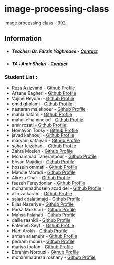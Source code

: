 # image-processing-class
image processing class - 992

## Information
* ##### Teacher: Dr. Farzin Yaghmaee - [Contact](mailto:f_yaghmaee@semnan.ac.ir)
* ##### TA : Amir Shokri - [Contact](mailto:amirshokri@semnan.ac.ir)

### Student List :
* Reza Azizvand - [Github Profile](https://github.com/RaAr7)
* Afsane Bagheri - [Github Profile](https://github.com/afsaneh427726)
* Vajihe Heydari - [Github Profile](https://github.com/vajihe7)
* omid gholami - [Github Profile](https://github.com/omidgholami74)
* nastaran malekpour - [Github Profile](https://github.com/nastaranm57)
* mahla hatami - [Github Profile](https://github.com/mahlamahdi)
* mahdi elhaminejad - [Github Profile](https://github.com/mahdielhami)
* amir rozati - [Github Profile](https://github.com/rozatius)
* Homayon Toosy - [Github Profile](https://github.com/Homayontoosy)
* javad kahnouji - [Github Profile](https://github.com/kahnoujavad)
* maryam safaiyan - [Github Profile](https://github.com/safaiyan)
* sahar feizabadi - [Github Profile](https://github.com/ssaharrf1375)
* Zahra Mosleh - [Github Profile](https://github.com/zmosleh83)
* Mohammad Taheranpour - [Github Profile](https://github.com/Mohammad-t-t)
* Ehsan Majidigi - [Github Profile](https://github.com/EhsanMajidigithub)
* hossein ommati - [Github Profile](https://github.com/ho88)
* Mahdie Moradi - [Github Profile](https://github.com/mahdiyemoradi)
* Alireza Chaji - [Github Profile](https://github.com/alirezachaji)
* faezeh Fereydonian - [Github Profile](https://github.com/faeze75)
* mohammadhosein azad del - [Github Profile](https://github.com/mohammadhoseinazad)
* alireza karam - [Github Profile](https://github.com/alireza-k74)
* sajad edalatimajd - [Github Profile](https://github.com/sajad-beep)
* Elias Nazeriye - [Github Profile](https://github.com/elias-nazeriye)
* Parsa Mokhtari - [Github Profile](https://github.com/ParsaMokhtariHessar)
* Mahsa Falahati - [Github Profile](https://github.com/mahsa3399)
* dalile rashidi - [Github Profile](https://github.com/dalile512)
* Fatemeh Seyfi - [Github Profile](https://github.com/FatemehSeyfi)
* Hadi Arokh - [Github Profile](https://github.com/hadiadokh)
* arman ariamehr - [Github Profile](https://github.com/arman-ariamehr)
* pedram moniri - [Github Profile](https://github.com/pedrammoniri)
* mariya toofan - [Github Profile](https://github.com/mariyatoofan)
* Ebrahim Norouzi - [Github Profile](https://github.com/E-Norouzi)
* mohammadreza roshany - [Github Profile](https://github.com/Rezaroshany76)